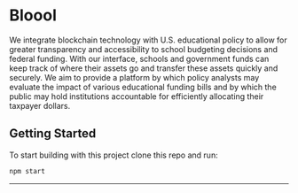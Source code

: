 # Bloool

We integrate blockchain technology with U.S. educational policy to allow for greater transparency and accessibility to school budgeting decisions and federal funding. With our interface, schools and government funds can keep track of where their assets go and transfer these assets quickly and securely. We aim to provide a platform by which policy analysts may evaluate the impact of various educational funding bills and by which the public may hold institutions accountable for efficiently allocating their taxpayer dollars.

## Getting Started

To start building with this project clone this repo and run:

```bash
npm start
```
---
